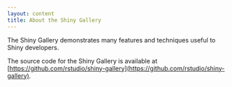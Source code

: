 ```yaml
---
layout: content
title: About the Shiny Gallery
---
```


The Shiny Gallery demonstrates many features and techniques useful to Shiny developers. 

The source code for the Shiny Gallery is available at [https://github.com/rstudio/shiny-gallery](https://github.com/rstudio/shiny-gallery).
